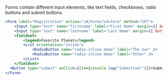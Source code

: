 Forms contain different input elements, like text fields, checkboxes, radio buttons and submit buttons.

```jsx
<Form label="Registration" action="/#/Forms?id=form" method="GET">
    <Input type="text" name="firstname" label="First Name" margin={{ bottom: 'md' }} />
    <Input type="text" name="lastname" label="Last Name" margin={{ bottom: 'md' }} />
    <fieldset>
        <legend>Favorite Planet</legend>
        <List orientation="inline">
            <RadioButton name="radio-inline-demo" label="The Sun" />
            <RadioButton name="radio-inline-demo" label="Other" />
        </List>
    </fieldset>
  <Button type="submit" onClick={()=>{console.log("Submitted!")}}>Submit</Button>
</Form>
```
